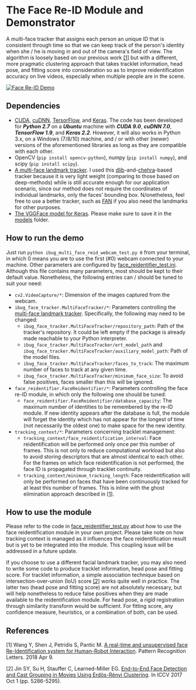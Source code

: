 # The Face Re-ID Module and Demonstrator
A multi-face tracker that assigns each person an unique ID that is consistent through time so that we can keep track of the person's identity when she / he is moving in and out of the camera's field of view. The algorithm is loosely based on our previous work [\[1\]](https://ibug.doc.ic.ac.uk/media/uploads/documents/a_real-time_and_unsupervised_face_re-identification_system_for_human-robot_interaction.pdf) but with a different, more pragmatic clustering approach that takes tracklet information, head pose, and fitting score into consideration so as to improve reidentification accuracy on live videos, especially when multiple people are in the scene.

[![Face Re-ID Demo](https://img.youtube.com/vi/DZ4XFO-56ww/0.jpg)](https://www.youtube.com/watch?v=DZ4XFO-56ww "Face Re-ID Demo")

## Dependencies
* [CUDA](https://developer.nvidia.com/cuda-90-download-archive), [cuDNN](https://developer.nvidia.com/cudnn), [TersorFlow](https://www.tensorflow.org/install/pip), and [Keras](https://keras.io/#installation). The code has been developed for ***Python 2.7*** on a ***Ubuntu*** machine with ***CUDA 9.0***, ***cuDNN 7.0***, ***TensorFlow 1.9***, and ***Keras 2.2***. However, it will also works in Python 3.x, on a Windows (7/8/10) machine, and / or with other (newer) versions of the aforementioned libraries as long as they are compatible with each other.
* OpenCV (`pip install opencv-python`), numpy (`pip install numpy`), and scipy (`pip install scipy`).
* [A multi-face landmark tracker](https://github.com/IntelligentBehaviourUnderstandingGroup/dlib_and_chehra_stuff). I used this [dlib](http://dlib.net/)-and-[chehra](https://ibug.doc.ic.ac.uk/resources/chehra-tracker-cvpr-2014/)-based tracker because it is very light weight (comparing to those based on deep-methods) while is still accurate enough for our application scenario, since our method does not require the coordinates of individual landmarks, only the faces' bounding box. N/onetheless, feel free to use a better tracker, such as [FAN](https://github.com/1adrianb/2D-and-3D-face-alignment) if you also need the landmarks for other purposes.
* [The VGGFace model for Keras](https://github.com/rcmalli/keras-vggface/releases/download/v2.0/rcmalli_vggface_tf_vgg16.h5). Please make sure to save it in the [models](./models) folder.

## How to run the demo
Just run `python ibug_multi_face_reid_webcam_test.py 0` from your terminal, in which 0 means you are to use the first (#0) webcam connected to your machine. Other parameters are configured by [face_reidentifier_test.ini](./face_reidentifier_test.ini). Although this file contains many parameters, most should be kept to their default value. Nonetheless, the following entries can / should be tuned to suit your need:
* `cv2.VideoCapture/*`: Dimension of the images captured from the webcam.
* `ibug_face_tracker.MultiFaceTracker/*`: Parameters controlling the [multi-face landmark tracker](https://github.com/IntelligentBehaviourUnderstandingGroup/dlib_and_chehra_stuff). Specifically, the following may need to be changed:
    * `ibug_face_tracker.MultiFaceTracker/repository_path`: Path of the tracker's repository. It could be left empty if the package is already made reachable to your Python interpreter.
    * `ibug_face_tracker.MultiFaceTracker/ert_model_path` and `ibug_face_tracker.MultiFaceTracker/auxiliary_model_path`: Path of the model files.
    * `ibug_face_tracker.MultiFaceTracker/faces_to_track`: The maximum number of faces to track at any given time.
    * `ibug_face_tracker.MultiFaceTracker/minimum_face_size`: To avoid false positives, faces smaller than this will be ignored.
* `face_reidentifier.FaceReidentifier/*`: Parameters controlling the face re-ID module, in which only the following one should be tuned:
    * `face_reidentifier.FaceReidentifier/database_capacity`: The maximum number of identities to be remembered by the re-ID module. If new identity appears after the database is full, the module will forget the identity which has not appear for the longest of time (not necessarily the oldest one) to make space for the new identity.
* `tracking_context/*`: Parameters concerning tracklet management:
    * `tracking_context/face_reidentification_interval`: Face reidentification will be performed only once per this number of frames. This is not only to reduce computational workload but also to avoid storing descriptors that are almost identical to each other. For the frames on which face reidentification is not performed, the face ID is propagated through tracklet continuity.
    * `tracking_context/minimum_tracking_length`: Face reidentification will only be performed on faces that have been continuously tracked for at least this number of frames. This is inline with the ghost elimination approach described in [\[1\]](https://ibug.doc.ic.ac.uk/media/uploads/documents/a_real-time_and_unsupervised_face_re-identification_system_for_human-robot_interaction.pdf).

## How to use the module
Please refer to the code in [face_reidentifier_test.py](./face_reidentifier_test.py) about how to use the face reidentification module in your own project. Please take note on how tracking context is managed as it influences the face reidentification result but is yet to be integrated into the module. This coupling issue will be addressed in a future update.

If you choose to use a different facial landmark tracker, you may also need to write some code to produce tracklet information, head pose and fitting score. For tracklet information, a simple association technique based on intersection-over-union (IoU) score [\[2\]](http://openaccess.thecvf.com/content_ICCV_2017/papers/Jin_End-To-End_Face_Detection_ICCV_2017_paper.pdf) works quite well in practice. The latter two (head pose and fitting score) are not absolutely necessary, but will help nonetheless to reduce false positives when they are made available to the reidentification module. For head pose, a rigid registration through similarity transform would be sufficient. For fitting score, any confidence measure, heuristics, or a combination of both, can be used.

## References
[1] Wang Y, Shen J, Petridis S, Pantic M. [A real-time and unsupervised face Re-Identification system for Human-Robot Interaction](https://ibug.doc.ic.ac.uk/media/uploads/documents/a_real-time_and_unsupervised_face_re-identification_system_for_human-robot_interaction.pdf). Pattern Recognition Letters. 2018 Apr 9.

[2] Jin SY, Su H, Stauffer C, Learned-Miller EG. [End-to-End Face Detection and Cast Grouping in Movies Using Erdös-Rényi Clustering](http://openaccess.thecvf.com/content_ICCV_2017/papers/Jin_End-To-End_Face_Detection_ICCV_2017_paper.pdf). In ICCV 2017 Oct 1 (pp. 5286-5295).
